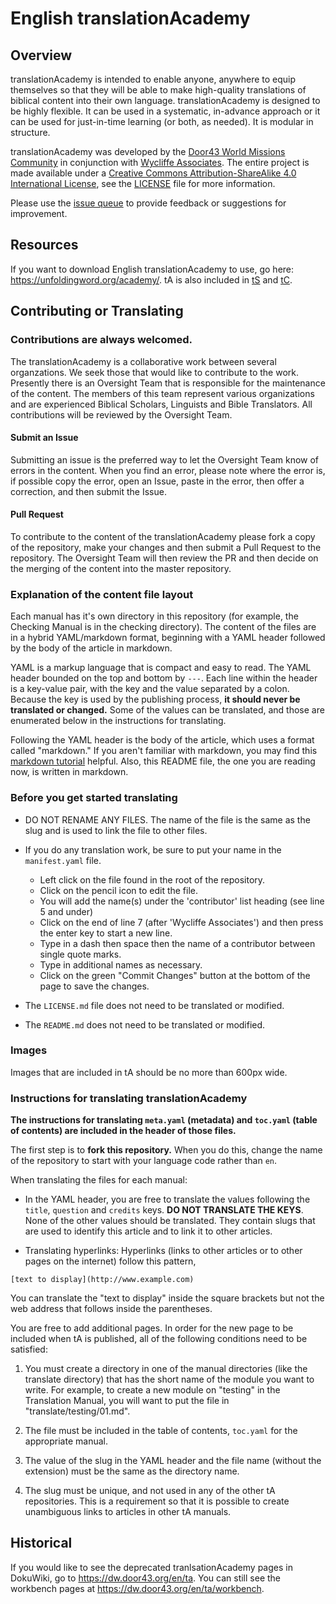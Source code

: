 # English translationAcademy

## Overview

translationAcademy is intended to enable anyone, anywhere to equip themselves so that they will be able to make high-quality translations of biblical content into their own language. translationAcademy is designed to be highly flexible. It can be used in a systematic, in-advance approach or it can be used for just-in-time learning (or both, as needed). It is modular in structure.

translationAcademy was developed by the [Door43 World Missions Community](https://door43.org) in conjunction with [Wycliffe Associates](http://www.wycliffeassociates.org/).  The entire project is made
available under a [Creative Commons Attribution-ShareAlike 4.0 International License](http://creativecommons.org/licenses/by-sa/4.0), see the [LICENSE](https://git.door43.org/Door43/en_ta/src/master/LICENSE.md) file for more information.

Please use the [issue queue](https://git.door43.org/Door43/en_ta/issues) to provide feedback or suggestions for improvement.

## Resources

If you want to download English translationAcademy to use, go here: https://unfoldingword.org/academy/.  tA is also included in [tS](http://ufw.io/ts) and [tC](http://ufw.io/tc).

## Contributing or Translating

### Contributions are always welcomed. 
The translationAcademy is a collaborative work between several organzations. We seek those that would like to contribute to the work. Presently there is an Oversight Team that is responsible for the maintenance of the content. The members of this team represent various organizations and are experienced Biblical Scholars, Linguists and Bible Translators.
All contributions will be reviewed by the Oversight Team.

#### Submit an Issue
Submitting an issue is the preferred way to let the Oversight Team know of errors in the content. When you find an error, please note where the error is, if possible copy the error, open an Issue, paste in the error, then offer a correction, and then submit the Issue.

#### Pull Request
To contribute to the content of the translationAcademy please fork a copy of the repository, make your changes and then submit a Pull Request to the repository.
The Oversight Team will then review the PR and then decide on the merging of the content into the master repository.


### Explanation of the content file layout

Each manual has it's own directory in this repository (for example, the Checking Manual is in the checking directory). The content of the files are in a hybrid YAML/markdown format, beginning with a YAML header followed by the body of the article in markdown.

YAML is a markup language that is compact and easy to read. The YAML header bounded on the top and bottom by `---`. Each line within the header is a key-value pair, with the key and the value separated by a colon. Because the key is used by the publishing process, __it should never be translated or changed.__ Some of the values can be translated, and those are enumerated below in the instructions for translating.

Following the YAML header is the body of the article, which uses a format called "markdown." If you aren't familiar with markdown, you may find this [markdown tutorial](http://www.markdowntutorial.com/) helpful. Also, this README file, the one you are reading now, is written in markdown.

### Before you get started translating

* DO NOT RENAME ANY FILES. The name of the file is the same as the slug and is used to link the file to other files.

* If you do any translation work, be sure to put your name in the `manifest.yaml` file.
    * Left click on the file found in the root of the repository.
    * Click on the pencil icon to edit the file.
    * You will add the name(s) under the 'contributor' list heading (see line 5 and under)
    * Click on the end of line 7 (after 'Wycliffe Associates') and then press the enter key to start a new line.
    * Type in a dash then space then the name of a contributor between single quote marks.
    * Type in additional names as necessary.
    * Click on the green "Commit Changes" button at the bottom of the page to save the changes.

* The `LICENSE.md` file does not need to be translated or modified.
* The `README.md` does not need to be translated or modified.

### Images

Images that are included in tA should be no more than 600px wide.

### Instructions for translating translationAcademy

__The instructions for translating `meta.yaml` (metadata) and `toc.yaml` (table of contents) are included in the header of those files.__

The first step is to __fork this repository.__ When you do this, change the name of the repository to start with your language code rather than
`en`.

When translating the files for each manual:

* In the YAML header, you are free to translate the values following the `title`, `question` and `credits` keys. __DO NOT TRANSLATE THE KEYS__.
None of the other values should be translated. They contain slugs that are used to identify this article and to link it to other articles.

* Translating hyperlinks: Hyperlinks (links to other articles or to other pages on the internet) follow this pattern,

```
[text to display](http://www.example.com)
```

You can translate the "text to display" inside the square brackets but not the web address that follows inside the parentheses.

You are free to add additional pages. In order for the new page to be included when tA is published, all of the following conditions need to be satisfied:

1. You must create a directory in one of the manual directories (like the translate directory) that has the short name of the module you want to write.  For example, to create a new module on "testing" in the Translation Manual, you will want to put the file in "translate/testing/01.md".

1. The file must be included in the table of contents, `toc.yaml` for the appropriate manual.

1. The value of the slug in the YAML header and the file name (without the extension) must be the same as the directory name.

1. The slug must be unique, and not used in any of the other tA repositories. This is a requirement so that it is possible to create unambiguous links to articles in other tA manuals.

## Historical

If you would like to see the deprecated tranlsationAcademy pages in DokuWiki, go to https://dw.door43.org/en/ta.  You can still see the workbench pages at https://dw.door43.org/en/ta/workbench.
